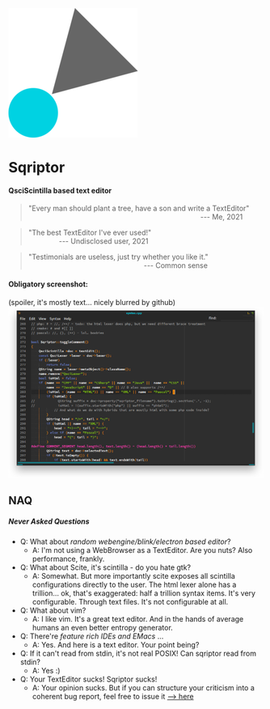 ![Sqriptor Logo](sqriptor256.png)
# Sqriptor
#### QsciScintilla based text editor

> "Every man should plant a tree, have a son and write a TextEditor"<br>
> &emsp;&emsp;&emsp;&emsp;&emsp;&emsp;&emsp;&emsp;&emsp;&emsp;&emsp;&emsp;&emsp;&emsp;&emsp;&emsp;&emsp;&emsp;&emsp;&emsp;&emsp;&emsp;&emsp;&emsp;  --- Me, 2021

> "The best TextEditor I've ever used!"<br>
> &emsp;&emsp;&emsp;&emsp; --- Undisclosed user, 2021

> "Testimonials are useless, just try whether you like it."<br>
> &emsp;&emsp;&emsp;&emsp;&emsp;&emsp;&emsp;&emsp;&emsp;&emsp;&emsp;&emsp;&emsp;&emsp;&emsp;&emsp; --- Common sense


#### Obligatory screenshot:
(spoiler, it's mostly text… nicely blurred by github)
![Screenshot](scrot.png)

## NAQ
##### Never Asked Questions
* Q: What about _random webengine/blink/electron based editor_?
  * A: I'm not using a WebBrowser as a TextEditor. Are you nuts? Also performance, frankly.
* Q: What about Scite, it's scintilla - do you hate gtk?
  * A: Somewhat. But more importantly scite exposes all scintilla configurations directly to the user. The html lexer alone has a trillion… ok, that's exaggerated: half a trillion syntax items. It's very configurable. Through text files. It's not configurable at all.
* Q: What about vim?
  * A: I like vim. It's a great text editor. And in the hands of average humans an even better entropy generator.
* Q: There're _feature rich IDEs and EMacs_ …
  * A: Yes. And here is a text editor. Your point being?
* Q: If it can't read from stdin, it's not real POSIX! Can sqriptor read from stdin?
  * A: Yes :)
* Q: Your TextEditor sucks! Sqriptor sucks!
  * A: Your opinion sucks. But if you can structure your criticism into a coherent bug report, feel free to issue it [–> here](https://github.com/luebking/sqriptor/issues)

